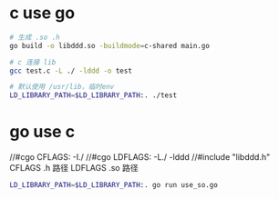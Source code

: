 # c use go

```sh
# 生成 .so .h
go build -o libddd.so -buildmode=c-shared main.go

# c 连接 lib
gcc test.c -L ./ -lddd -o test

# 默认使用 /usr/lib，临时env
LD_LIBRARY_PATH=$LD_LIBRARY_PATH:. ./test
```

# go use c

//#cgo CFLAGS: -I./
//#cgo LDFLAGS: -L./ -lddd
//#include "libddd.h"
CFLAGS .h 路径
LDFLAGS .so 路径

```sh
LD_LIBRARY_PATH=$LD_LIBRARY_PATH:. go run use_so.go
```
